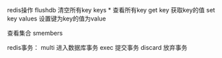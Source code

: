 redis操作
flushdb 清空所有key
keys * 查看所有key
get key 获取key的值
set key values 设置键为key的值为value

查看集合
smembers

redis事务：
    multi 进入数据库事务
    exec 提交事务
    discard 放弃事务



